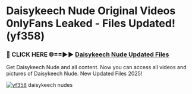 # Daisykeech Nude Original Videos 0nlyFans Leaked - Files Updated! (yf358)

<h3>🔴 CLICK HERE 🌐==►► <a href="https://tinyurl.com/52m3yx9h" rel="nofollow">Daisykeech Nude Updated Files</a></h3>

Get Daisykeech Nude and all content. Now you can access all videos and pictures of Daisykeech Nude. New Updated Files 2025!

[![yf358](https://i.imgur.com/TnHtlc8.gif)](https://tinyurl.com/52m3yx9h)
daisykeech nudes